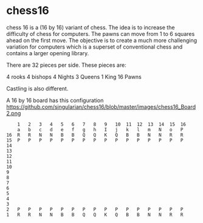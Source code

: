 chess16
=======

chess 16 is a (16 by 16) variant of chess.
The idea is to increase the difficulty of chess for computers.
The pawns can move from 1 to 6 squares ahead on the first move.
The objective is to create a much more challenging variation
for computers which is a superset of conventional chess and contains a larger opening library.


There are 32 pieces per side. These pieces are: 

4 rooks
4 bishops
4 Nights
3 Queens
1 King
16 Pawns 
 
Castling is also different. 

A 16 by 16 board has this configuration
https://github.com/singularian/chess16/blob/master/images/chess16_Board2.png


		1	2	3	4	5	6	7	8	9	10	11	12	13	14	15	16
		a	b	c	d	e	f	g	h	I	j	k	l	m	N	o	P
	16	R	R	N	N	B	B	Q	Q	K	Q	B	B	N	N	R	R
	15	P	P	P	P	P	P	P	P	P	P	P	P	P	P	P	P
	14																
	13																
	12																
	11																
	10																
	9																
	8																
	7																
	6																
	5																
	4																
	3																
	2	P	P	P	P	P	P	P	P	P	P	P	P	P	P	P	P
	1	R	R	N	N	B	B	Q	Q	K	Q	B	B	N	N	R	R

